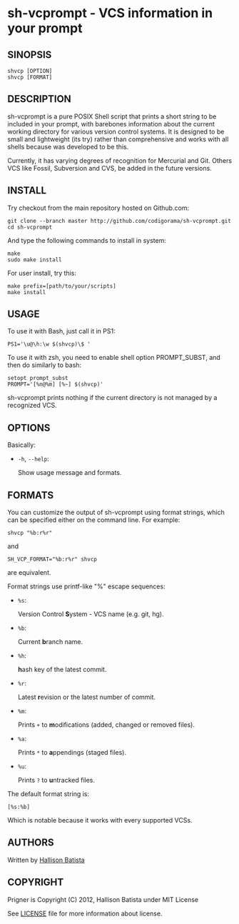 sh-vcprompt - VCS information in your prompt
============================================

## SINOPSIS

`shvcp [OPTION]`  
`shvcp [FORMAT]`  

## DESCRIPTION

sh-vcprompt is a pure POSIX Shell script that prints a short string to be
included in your prompt, with barebones information about the current working
directory for various version control systems. It is designed to be small and
lightweight (its try) rather than comprehensive and works with all shells
because was developed to be this.

Currently, it has varying degrees of recognition for Mercurial and Git. Others
VCS like Fossil, Subversion and CVS, be added in the future versions.

## INSTALL

Try checkout from the main repository hosted on Github.com:

    git clone --branch master http://github.com/codigorama/sh-vcprompt.git
    cd sh-vcprompt

And type the following commands to install in system:

    make
    sudo make install

For user install, try this:

    make prefix=[path/to/your/scripts]
    make install

## USAGE

To use it with Bash, just call it in PS1:

    PS1='\u@\h:\w $(shvcp)\$ '

To use it with zsh, you need to enable shell option PROMPT\_SUBST, and
then do similarly to bash:

    setopt prompt_subst
    PROMPT='[%n@%m] [%~] $(shvcp)'

sh-vcprompt prints nothing if the current directory is not managed by a
recognized VCS.

## OPTIONS

Basically:

- `-h`, `--help`:

  Show usage message and formats.

## FORMATS

You can customize the output of sh-vcprompt using format strings, which can
be specified either on the command line. For example:

    shvcp "%b:r%r"

and

    SH_VCP_FORMAT="%b:r%r" shvcp

are equivalent.

Format strings use printf-like "%" escape sequences:

- `%s`:

  Version Control **S**ystem - VCS name (e.g. git, hg).

- `%b`:

  Current **b**ranch name.

- `%h`:

  **h**ash key of the latest commit.

- `%r`:

  Latest **r**evision or the latest number of commit.

- `%m`:

  Prints `+` to **m**odifications (added, changed or removed files).

- `%a`:

  Prints `*` to **a**ppendings (staged files).

- `%u`:

  Prints `?` to **u**ntracked files.

The default format string is:

    [%s:%b]

Which is notable because it works with every supported VCSs.

## AUTHORS

Written by [Hallison Batista](http://github.com/hallison)

## COPYRIGHT

Prigner is Copyright (C) 2012, Hallison Batista under MIT License

See [LICENSE](./LICENSE) file for more information about license.

